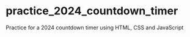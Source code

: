 # practice_2024_countdown_timer

Practice for a 2024 countdown timer using HTML, CSS and JavaScript
